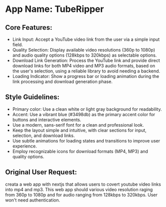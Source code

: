 # **App Name**: TubeRipper

## Core Features:

- Link Input: Accept a YouTube video link from the user via a simple input field.
- Quality Selection: Display available video resolutions (360p to 1080p) and audio quality options (128kbps to 320kbps) as selectable options.
- Download Link Generation: Process the YouTube link and provide direct download links for both MP4 video and MP3 audio formats, based on the user's selection, using a reliable library to avoid needing a backend.
- Loading Indicator: Show a progress bar or loading animation during the link processing and download generation phase.

## Style Guidelines:

- Primary color: Use a clean white or light gray background for readability.
- Accent: Use a vibrant blue (#3498db) as the primary accent color for buttons and interactive elements.
- Use a modern, sans-serif font for a clean and professional look.
- Keep the layout simple and intuitive, with clear sections for input, selection, and download links.
- Use subtle animations for loading states and transitions to improve user experience.
- Employ recognizable icons for download formats (MP4, MP3) and quality options.

## Original User Request:
creata a web app with nextjs that allows users to covert youtube video links into mp4 and mp3. This web app should various video resolution raging from 360p to 1080p and for audio ranging from 128kbps to 320kbps. User won't need authentication.
  